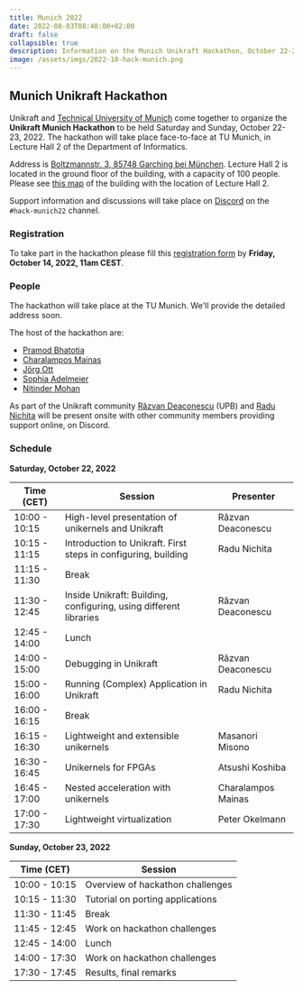 ```yaml
---
title: Munich 2022
date: 2022-08-03T08:40:00+02:00
draft: false
collapsible: true
description: Information on the Munich Unikraft Hackathon, October 22-23, 2022
image: /assets/imgs/2022-10-hack-munich.png
---
```


## Munich Unikraft Hackathon

Unikraft and [Technical University of Munich](https://www.tum.de/en/) come together to organize the **Unikraft Munich Hackathon** to be held Saturday and Sunday, October 22-23, 2022.
The hackathon will take place face-to-face at TU Munich, in Lecture Hall 2 of the Department of Informatics.

Address is [Boltzmannstr. 3, 85748 Garching bei München](https://goo.gl/maps/6iAwZ4HKNiEy5zKX7).
Lecture Hall 2 is located in the ground floor of the building, with a capacity of 100 people.
Please see [this map](https://portal.mytum.de/campus/roomfinder/roomfinder_viewmap?mapid=142&roomid=00.04.011@5604) of the building with the location of Lecture Hall 2.

Support information and discussions will take place on [Discord](http://bit.ly/UnikraftDiscord) on the `#hack-munich22` channel.

### Registration

To take part in the hackathon please fill this [registration form](https://forms.gle/YE1LSGBvn2edUHFE8) by **Friday, October 14, 2022, 11am CEST**.

### People

The hackathon will take place at the TU Munich.
We'll provide the detailed address soon.

The host of the hackathon are:

* [Pramod Bhatotia](https://twitter.com/pramod_bhatotia)
* [Charalampos Mainas](https://cmainas.gitlab.io/)
* [Jörg Ott](https://www.professoren.tum.de/en/ott-joerg)
* [Sophia Adelmeier](https://dse.in.tum.de/contact/)
* [Nitinder Mohan](https://www.nitindermohan.com/)

As part of the Unikraft community [Răzvan Deaconescu](https://github.com/razvand/) (UPB) and [Radu Nichita](https://github.com/RaduNichita/) will be present onsite with other community members providing support online, on Discord.

### Schedule

**Saturday, October 22, 2022**

| Time (CET)    | Session                                                           | Presenter          |
| ------------- | ----------------------------------------------------------------- | ------------------ |
| 10:00 - 10:15 | High-level presentation of unikernels and Unikraft                | Răzvan Deaconescu  |
| 10:15 - 11:15 | Introduction to Unikraft. First steps in configuring, building    | Radu Nichita       |
| 11:15 - 11:30 | Break                                                             |                    |
| 11:30 - 12:45 | Inside Unikraft: Building, configuring, using different libraries | Răzvan Deaconescu  |
| 12:45 - 14:00 | Lunch                                                             |                    |
| 14:00 - 15:00 | Debugging in Unikraft                                             | Răzvan Deaconescu  |
| 15:00 - 16:00 | Running (Complex) Application in Unikraft                         | Radu Nichita       |
| 16:00 - 16:15 | Break                                                             |                    |
| 16:15 - 16:30 | Lightweight and extensible unikernels                             | Masanori Misono    |
| 16:30 - 16:45 | Unikernels for FPGAs                                              | Atsushi Koshiba    |
| 16:45 - 17:00 | Nested acceleration with unikernels                               | Charalampos Mainas |
| 17:00 - 17:30 | Lightweight virtualization                                        | Peter Okelmann     |


**Sunday, October 23, 2022**

| Time (CET)    | Session                                             |
| ------------- | --------------------------------------------------- |
| 10:00 - 10:15 | Overview of hackathon challenges |
| 10:15 - 11:30 | Tutorial on porting applications |
| 11:30 - 11:45 | Break |
| 11:45 - 12:45 | Work on hackathon challenges |
| 12:45 - 14:00 | Lunch |
| 14:00 - 17:30 | Work on hackathon challenges |
| 17:30 - 17:45 | Results, final remarks |
